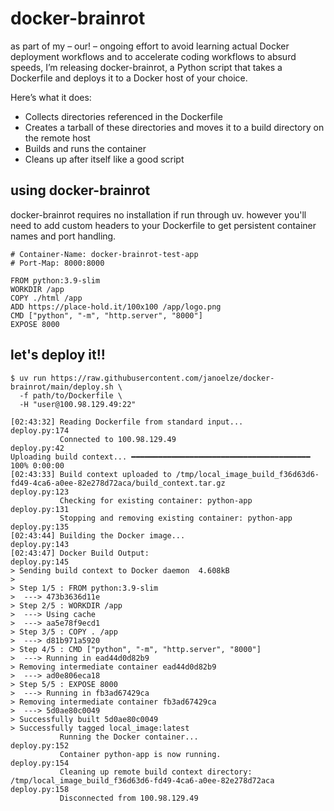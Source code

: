 # docker-brainrot

as part of my – our! – ongoing effort to avoid learning actual Docker deployment workflows and to accelerate coding workflows to absurd speeds, I’m releasing docker-brainrot, a Python script that takes a Dockerfile and deploys it to a Docker host of your choice.

Here’s what it does:

* Collects directories referenced in the Dockerfile
* Creates a tarball of these directories and moves it to a build directory on the remote host
* Builds and runs the container
* Cleans up after itself like a good script

## using docker-brainrot

docker-brainrot requires no installation if run through uv. however you'll need to add custom headers to your Dockerfile to get persistent container names and port handling.

```
# Container-Name: docker-brainrot-test-app
# Port-Map: 8000:8000

FROM python:3.9-slim
WORKDIR /app
COPY ./html /app
ADD https://place-hold.it/100x100 /app/logo.png
CMD ["python", "-m", "http.server", "8000"]
EXPOSE 8000
```

## let's deploy it!!

```
$ uv run https://raw.githubusercontent.com/janoelze/docker-brainrot/main/deploy.sh \
  -f path/to/Dockerfile \
  -H "user@100.98.129.49:22"
```
```
[02:43:32] Reading Dockerfile from standard input...                                                                                                                                                                                    deploy.py:174
           Connected to 100.98.129.49                                                                                                                                                                                                    deploy.py:42
Uploading build context... ━━━━━━━━━━━━━━━━━━━━━━━━━━━━━━━━━━━━━━━━ 100% 0:00:00
[02:43:33] Build context uploaded to /tmp/local_image_build_f36d63d6-fd49-4ca6-a0ee-82e278d72aca/build_context.tar.gz                                                                                                                   deploy.py:123
           Checking for existing container: python-app                                                                                                                                                                                  deploy.py:131
           Stopping and removing existing container: python-app                                                                                                                                                                         deploy.py:135
[02:43:44] Building the Docker image...                                                                                                                                                                                                 deploy.py:143
[02:43:47] Docker Build Output:                                                                                                                                                                                                         deploy.py:145
> Sending build context to Docker daemon  4.608kB
>
> Step 1/5 : FROM python:3.9-slim
>  ---> 473b3636d11e
> Step 2/5 : WORKDIR /app
>  ---> Using cache
>  ---> aa5e78f9ecd1
> Step 3/5 : COPY . /app
>  ---> d81b971a5920
> Step 4/5 : CMD ["python", "-m", "http.server", "8000"]
>  ---> Running in ead44d0d82b9
> Removing intermediate container ead44d0d82b9
>  ---> ad0e806eca18
> Step 5/5 : EXPOSE 8000
>  ---> Running in fb3ad67429ca
> Removing intermediate container fb3ad67429ca
>  ---> 5d0ae80c0049
> Successfully built 5d0ae80c0049
> Successfully tagged local_image:latest
           Running the Docker container...                                                                                                                                                                                              deploy.py:152
           Container python-app is now running.                                                                                                                                                                                         deploy.py:154
           Cleaning up remote build context directory: /tmp/local_image_build_f36d63d6-fd49-4ca6-a0ee-82e278d72aca                                                                                                                      deploy.py:158
           Disconnected from 100.98.129.49
```
